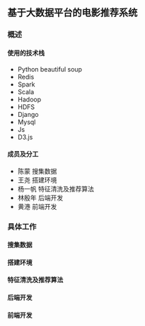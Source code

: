 ## 基于大数据平台的电影推荐系统

### 概述

#### 使用的技术栈

- Python beautiful soup
- Redis
- Spark
- Scala
- Hadoop
- HDFS
- Django
- Mysql
- Js
- D3.js

#### 成员及分工

- 陈蒙 搜集数据
- 王尧 搭建环境
- 杨一帆 特征清洗及推荐算法
- 林殷年 后端开发
- 黄港 前端开发

### 具体工作

#### 搜集数据

#### 搭建环境

#### 特征清洗及推荐算法

#### 后端开发

#### 前端开发